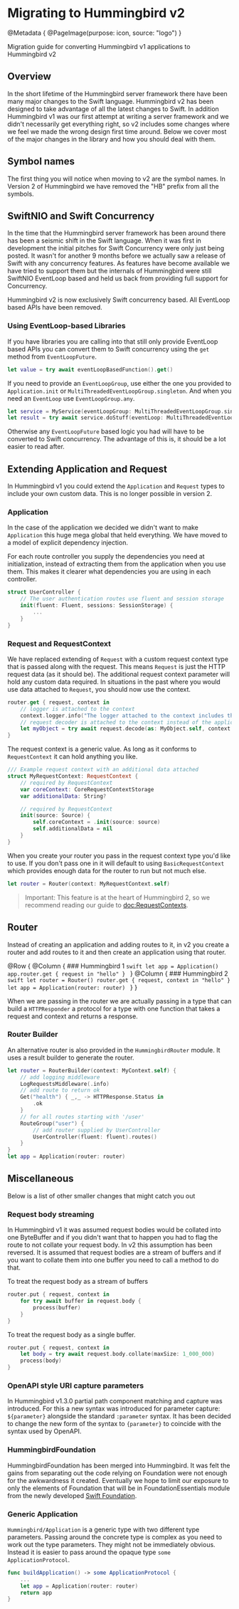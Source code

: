 # Migrating to Hummingbird v2

@Metadata {
    @PageImage(purpose: icon, source: "logo")
}

Migration guide for converting Hummingbird v1 applications to Hummingbird v2

## Overview

In the short lifetime of the Hummingbird server framework there have been many major changes to the Swift language. Hummingbird v2 has been designed to take advantage of all the latest changes to Swift. In addition Hummingbird v1 was our first attempt at writing a server framework and we didn't necessarily get everything right, so v2 includes some changes where we feel we made the wrong design first time around. Below we cover most of the major changes in the library and how you should deal with them.

## Symbol names

The first thing you will notice when moving to v2 are the symbol names. In Version 2 of Hummingbird we have removed the "HB" prefix from all the symbols.

## SwiftNIO and Swift Concurrency

In the time that the Hummingbird server framework has been around there has been a seismic shift in the Swift language. When it was first in development the initial pitches for Swift Concurrency were only just being posted. It wasn't for another 9 months before we actually saw a release of Swift with any concurrency features. As features have become available we have tried to support them but the internals of Hummingbird were still SwiftNIO EventLoop based and held us back from providing full support for Concurrency.

Hummingbird v2 is now exclusively Swift concurrency based. All EventLoop based APIs have been removed.

### Using EventLoop-based Libraries

If you have libraries you are calling into that still only provide EventLoop based APIs you can convert them to Swift concurrency using the `get` method from `EventLoopFuture`.

```swift
let value = try await eventLoopBasedFunction().get()
```

If you need to provide an `EventLoopGroup`, use either the one you provided to `Application.init` or `MultiThreadedEventLoopGroup.singleton`. And when you need an `EventLoop` use `EventLoopGroup.any`.

```swift
let service = MyService(eventLoopGroup: MultiThreadedEventLoopGroup.singleton)
let result = try await service.doStuff(eventLoop: MultiThreadedEventLoopGroup.singleton.any()).get()
```

Otherwise any `EventLoopFuture` based logic you had will have to be converted to Swift concurrency. The advantage of this is, it should be a lot easier to read after.

## Extending Application and Request

In Hummingbird v1 you could extend the `Application` and `Request` types to include your own custom data. This is no longer possible in version 2.

### Application

In the case of the application we decided we didn't want to make `Application` this huge mega global that held everything. We have moved to a model of explicit dependency injection.

For each route controller you supply the dependencies you need at initialization, instead of extracting them from the application when you use them. This makes it clearer what dependencies you are using in each controller.

```swift
struct UserController {
    // The user authentication routes use fluent and session storage
    init(fluent: Fluent, sessions: SessionStorage) {
        ...
    }
}
```

### Request and RequestContext

We have replaced extending of `Request` with a custom request context type that is passed along with the request. This means `Request` is just the HTTP request data (as it should be). The additional request context parameter will hold any custom data required. In situations in the past where you would use data attached to `Request`, you should now use the context.

```swift
router.get { request, context in
    // logger is attached to the context
    context.logger.info("The logger attached to the context includes the request's id.")
    // request decoder is attached to the context instead of the application
    let myObject = try await request.decode(as: MyObject.self, context: context)
}
```

The request context is a generic value. As long as it conforms to ``RequestContext`` it can hold anything you like.

```swift
/// Example request context with an additional data attached
struct MyRequestContext: RequestContext {
    // required by RequestContext
    var coreContext: CoreRequestContextStorage
    var additionalData: String?

    // required by RequestContext
    init(source: Source) {
        self.coreContext = .init(source: source)
        self.additionalData = nil
    }
}
```

When you create your router you pass in the request context type you'd like to use. If you don't pass one in it will default to using ``BasicRequestContext`` which provides enough data for the router to run but not much else.

```swift
let router = Router(context: MyRequestContext.self)
```

> Important: This feature is at the heart of Hummingbird 2, so we recommend reading our guide to <doc:RequestContexts>. 

## Router

Instead of creating an application and adding routes to it, in v2 you create a router and add routes to it and then create an application using that router. 

@Row {
    @Column {
        ### Hummingbird 1
        ```swift
        let app = Application()
        app.router.get { request in
            "hello"
        }
        ```
    }
    @Column {
        ### Hummingbird 2
        ```swift
        let router = Router()
        router.get { request, context in
            "hello"
        }
        let app = Application(router: router)
        ```
    }
}

When we are passing in the router we are actually passing in a type that can build a ``HTTPResponder`` a protocol for a type with one function that takes a request and context and returns a response.

### Router Builder

An alternative router is also provided in the ``HummingbirdRouter`` module. It uses a result builder to generate the router. 

```swift
let router = RouterBuilder(context: MyContext.self) {
    // add logging middleware
    LogRequestsMiddleware(.info)
    // add route to return ok
    Get("health") { _,_ -> HTTPResponse.Status in
        .ok
    }
    // for all routes starting with '/user'
    RouteGroup("user") {
        // add router supplied by UserController
        UserController(fluent: fluent).routes()
    }
}
let app = Application(router: router)
```

## Miscellaneous

Below is a list of other smaller changes that might catch you out

### Request body streaming

In Hummingbird v1 it was assumed request bodies would be collated into one ByteBuffer and if you didn't want that to happen you had to flag the route to not collate your request body. In v2 this assumption has been reversed. It is assumed that request bodies are a stream of buffers and if you want to collate them into one buffer you need to call a method to do that.

To treat the request body as a stream of buffers
```swift
router.put { request, context in
    for try await buffer in request.body {
        process(buffer)
    }
}
```

To treat the request body as a single buffer.
```swift
router.put { request, context in
    let body = try await request.body.collate(maxSize: 1_000_000)
    process(body)
}
```

### OpenAPI style URI capture parameters

In Hummingbird v1.3.0 partial path component matching and capture was introduced. For this a new syntax was introduced for parameter capture: `${parameter}` alongside the standard `:parameter` syntax. It has been decided to change the new form of the syntax to `{parameter}` to coincide with the syntax used by OpenAPI. 

### HummingbirdFoundation

HummingbirdFoundation has been merged into Hummingbird. It was felt the gains from separating out the code relying on Foundation were not enough for the awkwardness it created. Eventually we hope to limit our exposure to only the elements of Foundation that will be in FoundationEssentials module from the newly developed [Swift Foundation](https://github.com/apple/swift-foundation).

### Generic Application

``Hummingbird/Application`` is a generic type with two different type parameters. Passing around the concrete type is complex as you need to work out the type parameters. They might not be immediately obvious. Instead it is easier to pass around the opaque type `some ApplicationProtocol`.

```swift
func buildApplication() -> some ApplicationProtocol {
    ...
    let app = Application(router: router)
    return app
}
```
